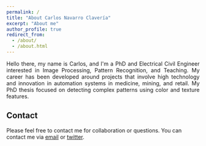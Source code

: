 ```yaml
---
permalink: /
title: "About Carlos Navarro Clavería"
excerpt: "About me"
author_profile: true
redirect_from: 
  - /about/
  - /about.html
---
```


<div style="text-align: justify;">Hello there, my name is Carlos, and I'm a PhD and Electrical Civil Engineer interested in Image Processing, Pattern Recognition, and Teaching. My career has been developed around projects that involve high technology and innovation in automation systems in medicine, mining, and retail. My PhD thesis focused on detecting complex patterns using color and texture features.</div>

## Contact

Please feel free to contact me for collaboration or questions. You can contact me via [email](mailto:carlosnavarroc@uchile.cl) or [twitter](https://twitter.com/CarlosFNavarroC).


